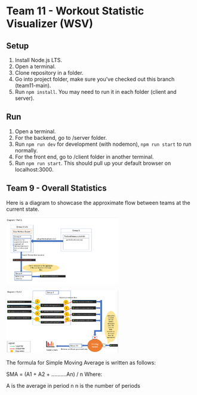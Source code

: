# Team 11 - Workout Statistic Visualizer (WSV)

## Setup

1. Install Node.js LTS.
2. Open a terminal.
3. Clone repository in a folder. 
4. Go into project folder, make sure you've checked out this branch (team11-main).
5. Run ```npm install```. You may need to run it in each folder (client and server).

## Run

1. Open a terminal.
2. For the backend, go to /server folder.
3. Run ```npm run dev``` for development (with nodemon), ```npm run start``` to run normally.
4. For the front end, go to /client folder in another terminal.
5. Run ```npm run start```. This should pull up your default browser on localhost:3000.


## Team 9 - Overall Statistics

Here is a diagram to showcase the approximate flow between teams at the current state.

<img
  src="web_interface\data\images\diagram1.PNG"
  title="Diagram Part 1"
  style="display: inline-block; margin: 0 auto; max-width: 300px">

<img
  src="web_interface\data\images\diagram2.PNG"
  title="Diagram Part 2"
  style="display: inline-block; margin: 0 auto; max-width: 300px">






The formula for Simple Moving Average is written as follows:

SMA = (A1 + A2 + ……….An) / n
Where:

A is the average in period n
n is the number of periods
